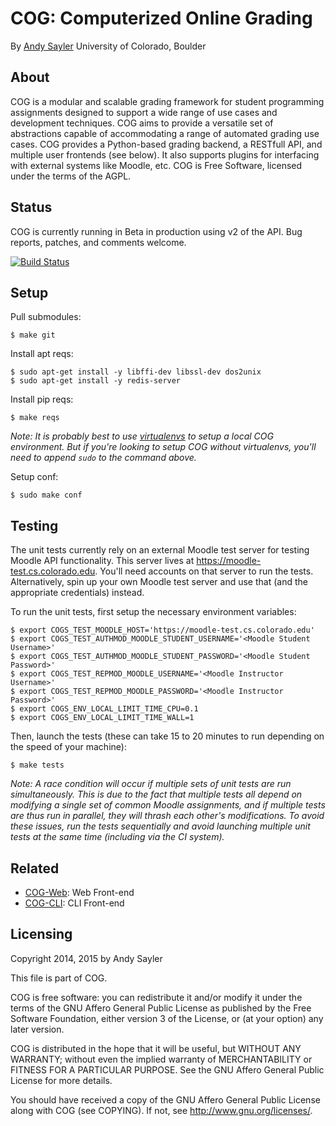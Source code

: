 COG: Computerized Online Grading
================================

By [Andy Sayler](https://www.andysayler.com)
University of Colorado, Boulder

About
-----

COG is a modular and scalable grading framework for student
programming assignments designed to support a wide range of use cases
and development techniques. COG aims to provide a versatile set of
abstractions capable of accommodating a range of automated grading use
cases. COG provides a Python-based grading backend, a RESTfull API,
and multiple user frontends (see below). It also supports plugins for
interfacing with external systems like Moodle, etc. COG is Free
Software, licensed under the terms of the AGPL.

Status
------

COG is currently running in Beta in production using v2 of the
API. Bug reports, patches, and comments welcome.

[![Build Status](https://travis-ci.org/asayler/COG.svg?branch=master)](https://travis-ci.org/asayler/COG)

Setup
-----

Pull submodules:

```
$ make git
```

Install apt reqs:

```
$ sudo apt-get install -y libffi-dev libssl-dev dos2unix
$ sudo apt-get install -y redis-server
```

Install pip reqs:

```
$ make reqs
```
*Note: It is probably best to use
 [virtualenvs](http://docs.python-guide.org/en/latest/dev/virtualenvs/)
 to setup a local COG environment. But if you're looking to setup COG
 without virtualenvs, you'll need to append `sudo` to the command
 above.*

Setup conf:

```
$ sudo make conf
```

Testing
-------

The unit tests currently rely on an external Moodle test server for
testing Moodle API functionality. This server lives at
https://moodle-test.cs.colorado.edu. You'll need accounts on that
server to run the tests. Alternatively, spin up your own Moodle test
server and use that (and the appropriate credentials) instead.

To run the unit tests, first setup the necessary environment
variables:

```
$ export COGS_TEST_MOODLE_HOST='https://moodle-test.cs.colorado.edu'
$ export COGS_TEST_AUTHMOD_MOODLE_STUDENT_USERNAME='<Moodle Student Username>'
$ export COGS_TEST_AUTHMOD_MOODLE_STUDENT_PASSWORD='<Moodle Student Password>'
$ export COGS_TEST_REPMOD_MOODLE_USERNAME='<Moodle Instructor Username>'
$ export COGS_TEST_REPMOD_MOODLE_PASSWORD='<Moodle Instructor Password>'
$ export COGS_ENV_LOCAL_LIMIT_TIME_CPU=0.1
$ export COGS_ENV_LOCAL_LIMIT_TIME_WALL=1
```

Then, launch the tests (these can take 15 to 20 minutes to run
depending on the speed of your machine):

```
$ make tests
```

*Note: A race condition will occur if multiple sets of unit tests are
 run simultaneously. This is due to the fact that multiple tests all
 depend on modifying a single set of common Moodle assignments, and if
 multiple tests are thus run in parallel, they will thrash each
 other's modifications. To avoid these issues, run the tests
 sequentially and avoid launching multiple unit tests at the same time
 (including via the CI system).*

Related
-------

 * [COG-Web](https://github.com/asayler/COG-Web): Web Front-end
 * [COG-CLI](https://github.com/asayler/COG-CLI): CLI Front-end

Licensing
---------

Copyright 2014, 2015 by Andy Sayler

This file is part of COG.

COG is free software: you can redistribute it and/or modify it
under the terms of the GNU Affero General Public License as published
by the Free Software Foundation, either version 3 of the License, or
(at your option) any later version.

COG is distributed in the hope that it will be useful, but WITHOUT ANY
WARRANTY; without even the implied warranty of MERCHANTABILITY or
FITNESS FOR A PARTICULAR PURPOSE.  See the GNU Affero General Public
License for more details.

You should have received a copy of the GNU Affero General Public
License along with COG (see COPYING).  If not, see
http://www.gnu.org/licenses/.

<!---
LocalWords:  RESTfull Moodle AGPL reqs libffi dev libssl virtualenvs
LocalWords:  submodules unix AUTHMOD REPMOD ENV Affero
LocalWords:  MERCHANTABILITY
-->
